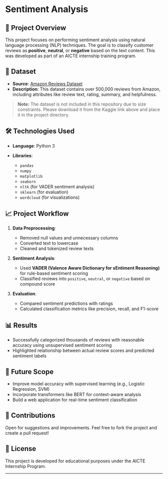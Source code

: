 # Sentiment Analysis

## 📌 Project Overview

This project focuses on performing sentiment analysis using natural language processing (NLP) techniques. The goal is to classify customer reviews as **positive**, **neutral**, or **negative** based on the text content. This was developed as part of an AICTE internship training program.

## 📂 Dataset

* **Source**: [Amazon Reviews Dataset](https://www.kaggle.com/datasets/snap/amazon-fine-food-reviews)
* **Description**: This dataset contains over 500,000 reviews from Amazon, including attributes like review text, rating, summary, and helpfulness.

> **Note:** The dataset is not included in this repository due to size constraints. Please download it from the Kaggle link above and place it in the project directory.

## 🛠️ Technologies Used

* **Language**: Python 3
* **Libraries**:

  * `pandas`
  * `numpy`
  * `matplotlib`
  * `seaborn`
  * `nltk` (for VADER sentiment analysis)
  * `sklearn` (for evaluation)
  * `wordcloud` (for visualizations)

## 📈 Project Workflow

1. **Data Preprocessing**:

   * Removed null values and unnecessary columns
   * Converted text to lowercase
   * Cleaned and tokenized review texts

2. **Sentiment Analysis**:

   * Used **VADER (Valence Aware Dictionary for sEntiment Reasoning)** for rule-based sentiment scoring
   * Classified reviews into `positive`, `neutral`, or `negative` based on compound score

3. **Evaluation**:

   * Compared sentiment predictions with ratings
   * Calculated classification metrics like precision, recall, and F1-score

## 📊 Results

* Successfully categorized thousands of reviews with reasonable accuracy using unsupervised sentiment scoring
* Highlighted relationship between actual review scores and predicted sentiment labels

## 🚀 Future Scope

* Improve model accuracy with supervised learning (e.g., Logistic Regression, SVM)
* Incorporate transformers like BERT for context-aware analysis
* Build a web application for real-time sentiment classification

## 🤝 Contributions

Open for suggestions and improvements. Feel free to fork the project and create a pull request!

## 📜 License

This project is developed for educational purposes under the AICTE Internship Program.

---
